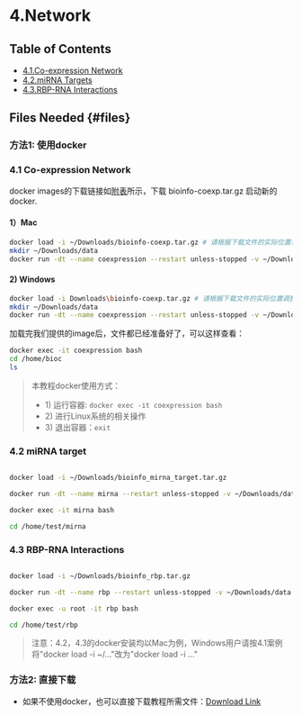 # 4.Network

## Table of Contents

* [4.1.Co-expression Network](co_expression.md)
* [4.2.miRNA Targets](4.2.mirna-targets.md)
* [4.3.RBP-RNA Interactions](rbp_interaction.md)

## Files Needed {#files}

### 方法1: 使用docker

### 4.1 Co-expression Network 

docker images的下载链接如[附表](../../appendix/appendix-iv.-teaching.md#teaching-docker)所示，下载 bioinfo-coexp.tar.gz 启动新的docker.

#### 1）Mac

```sh
docker load -i ~/Downloads/bioinfo-coexp.tar.gz # 请根据下载文件的实际位置调整输入内容
mkdir ~/Downloads/data
docker run -dt --name coexpression --restart unless-stopped -v ~/Downloads/data:/data gangxu/coexpression:1.5
```

#### 2) Windows

```sh
docker load -i Downloads\bioinfo-coexp.tar.gz # 请根据下载文件的实际位置调整输入内容
mkdir ~/Downloads/data
docker run -dt --name coexpression --restart unless-stopped -v ~/Downloads/data:/data gangxu/coexpression:1.5
```


加载完我们提供的image后，文件都已经准备好了，可以这样查看：


```bash
docker exec -it coexpression bash
cd /home/bioc
ls
```


> 本教程docker使用方式：
>
> * 1\) 运行容器:  `docker exec -it coexpression bash`
> * 2\) 进行Linux系统的相关操作
> * 3\) 退出容器：`exit`


### 4.2 miRNA target 

```sh

docker load -i ~/Downloads/bioinfo_mirna_target.tar.gz

docker run -dt --name mirna --restart unless-stopped -v ~/Downloads/data:/data mirna_targets:1.0

docker exec -it mirna bash

cd /home/test/mirna
```

### 4.3 RBP-RNA Interactions

```sh

docker load -i ~/Downloads/bioinfo_rbp.tar.gz

docker run -dt --name rbp --restart unless-stopped -v ~/Downloads/data:/data gangxu/bioinfo_rbp:2.0

docker exec -u root -it rbp bash

cd /home/test/rbp
```

> 注意：4.2，4.3的docker安装均以Mac为例，Windows用户请按4.1案例将"docker load -i ~/..."改为"docker load -i ..."

### 方法2: 直接下载

* 如果不使用docker，也可以直接下载教程所需文件：[Download Link](https://github.com/lulab/teaching_book/tree/master/files/PART_III/4.network)

